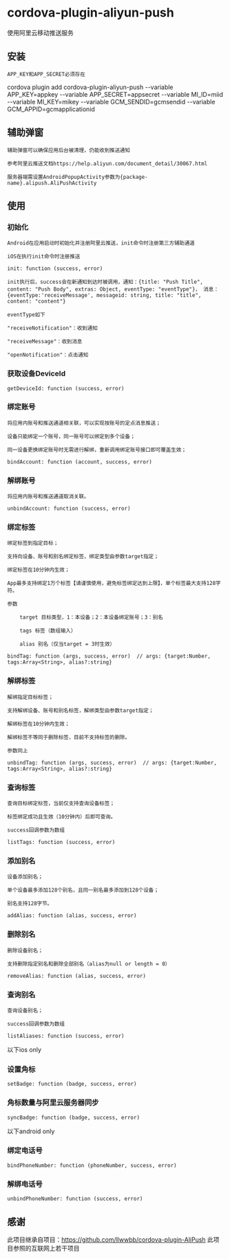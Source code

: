 # cordova-plugin-aliyun-push

使用阿里云移动推送服务

## 安装

`APP_KEY和APP_SECRET必须存在`

cordova plugin add cordova-plugin-aliyun-push --variable APP_KEY=appkey --variable APP_SECRET=appsecret --variable MI_ID=miid --variable MI_KEY=mikey --variable GCM_SENDID=gcmsendid --variable GCM_APPID=gcmapplicationid

## 辅助弹窗

    辅助弹窗可以确保应用后台被清理，仍能收到推送通知

    参考阿里云推送文档https://help.aliyun.com/document_detail/30067.html

    服务器端需设置AndroidPopupActivity参数为{package-name}.alipush.AliPushActivity

## 使用
### 初始化

    Android在应用启动时初始化并注册阿里云推送，init命令时注册第三方辅助通道

    iOS在执行init命令时注册推送

    init: function (success, error)

    init执行后，success会在新通知到达时被调用，通知：{title: "Push Title", content: "Push Body", extras: Object, eventType: "eventType"}， 消息：{eventType:'receiveMessage', messageid: string, title: "title", content: "content"}

    eventType如下

    "receiveNotification"：收到通知

    "receiveMessage"：收到消息

    "openNotification"：点击通知

### 获取设备DeviceId

    getDeviceId: function (success, error)

### 绑定账号

    将应用内账号和推送通道相关联，可以实现按账号的定点消息推送；

    设备只能绑定一个账号，同一账号可以绑定到多个设备；

    同一设备更换绑定账号时无需进行解绑，重新调用绑定账号接口即可覆盖生效；

    bindAccount: function (account, success, error)

### 解绑账号

    将应用内账号和推送通道取消关联。

    unbindAccount: function (success, error)

### 绑定标签

    绑定标签到指定目标；

    支持向设备、账号和别名绑定标签，绑定类型由参数target指定；

    绑定标签在10分钟内生效；

    App最多支持绑定1万个标签【请谨慎使用，避免标签绑定达到上限】，单个标签最大支持128字符。

    参数

        target 目标类型，1：本设备；2：本设备绑定账号；3：别名

        tags 标签（数组输入）

        alias 别名（仅当target = 3时生效）

    bindTag: function (args, success, error)  // args: {target:Number, tags:Array<String>, alias?:string}

### 解绑标签

    解绑指定目标标签；

    支持解绑设备、账号和别名标签，解绑类型由参数target指定；

    解绑标签在10分钟内生效；

    解绑标签不等同于删除标签，目前不支持标签的删除。

    参数同上

    unbindTag: function (args, success, error)  // args: {target:Number, tags:Array<String>, alias?:string}

### 查询标签

    查询目标绑定标签，当前仅支持查询设备标签；

    标签绑定成功且生效（10分钟内）后即可查询。

    success回调参数为数组

    listTags: function (success, error)

### 添加别名

    设备添加别名；

    单个设备最多添加128个别名，且同一别名最多添加到128个设备；

    别名支持128字节。

    addAlias: function (alias, success, error)

### 删除别名

    删除设备别名；

    支持删除指定别名和删除全部别名（alias为null or length = 0）

    removeAlias: function (alias, success, error)

### 查询别名

    查询设备别名；

    success回调参数为数组

    listAliases: function (success, error)

以下ios only

### 设置角标

	setBadge: function (badge, success, error)

### 角标数量与阿里云服务器同步

	syncBadge: function (badge, success, error)

以下android only

### 绑定电话号

	bindPhoneNumber: function (phoneNumber, success, error)

### 解绑电话号

	unbindPhoneNumber: function (success, error)

## 感谢

此项目继承自项目：https://github.com/llwwbb/cordova-plugin-AliPush
此项目参照的互联网上若干项目
